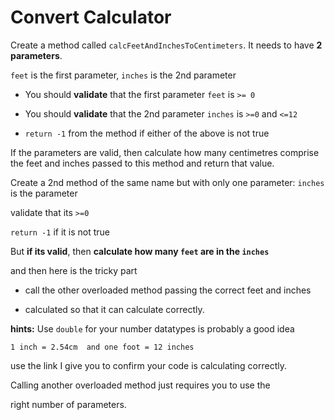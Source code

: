 # Convert Calculator

Create a method called `calcFeetAndInchesToCentimeters`. 
It needs to have **2 parameters**.

`feet` is the first parameter, `inches` is the 2nd parameter

* You should **validate** that the first parameter `feet` is `>= 0`

* You should **validate** that the 2nd parameter `inches` is `>=0` and `<=12`

* `return -1` from the method if either of the above is not true

If the parameters are valid, then calculate how many centimetres comprise the feet and inches passed to this method and return that value.

Create a 2nd method of the same name but with only one parameter: `inches` is the parameter

validate that its `>=0`

`return -1` if it is not true

But **if its valid**, then **calculate how many `feet` are in the `inches`**

and then here is the tricky part

* call the other overloaded method passing the correct feet and inches

* calculated so that it can calculate correctly.

**hints:** Use `double` for your number datatypes is probably a good idea

```
1 inch = 2.54cm  and one foot = 12 inches
```

use the link I give you to confirm your code is calculating correctly.

Calling another overloaded method just requires you to use the

right number of parameters.